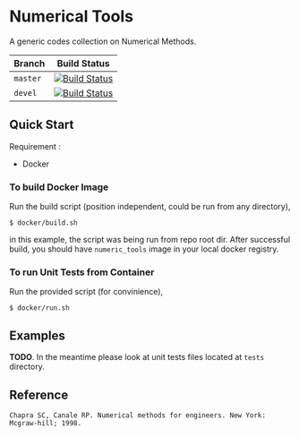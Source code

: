 # Numerical Tools
A generic codes collection on Numerical Methods.   

| Branch 	| Build Status                                                                                                                      	|
|--------	|-----------------------------------------------------------------------------------------------------------------------------------	|
| `master` 	| [![Build Status](https://travis-ci.org/alifahrri/nmtools.svg?branch=master)](https://travis-ci.org/alifahrri/numeric_tools) 	|
|  `devel` 	|  [![Build Status](https://travis-ci.org/alifahrri/nmtools.svg?branch=devel)](https://travis-ci.org/alifahrri/numeric_tools) 	|   


## Quick Start
Requirement :
- Docker
### To build Docker Image
Run the build script (position independent, could be run from any directory), 
```
$ docker/build.sh
```
in this example, the script was being run from repo root dir. After successful build, you should have `numeric_tools` image in your local docker registry.
### To run Unit Tests from Container
Run the provided script (for convinience),
```
$ docker/run.sh
```

## Examples
**TODO**. In the meantime please look at unit tests files located at `tests` directory.

## Reference  
```
Chapra SC, Canale RP. Numerical methods for engineers. New York: Mcgraw-hill; 1998.
```
